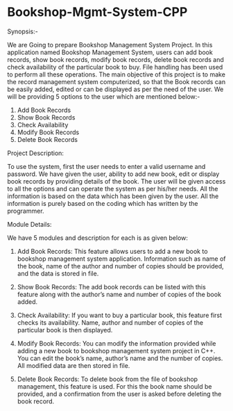 # Bookshop-Mgmt-System-CPP

Synopsis:-

We are Going to prepare Bookshop Management System Project. In this application named Bookshop Management System, users can add book records, show book records, modify book records, delete book records and check availability of the particular book to buy. File handling has been used to perform all these operations. The main objective of this project is to make the record management system computerized, so that the Book records can be easily added, edited or can be displayed as per the need of the user. We will be providing 5 options to the user which are mentioned below:-
1. Add Book Records
2. Show Book Records	
3. Check Availability
4. Modify Book Records
5. Delete Book Records



Project Description:

To use the system, first the user needs to enter a valid username and password. We have given the user, ability to add new book, edit or display book records by providing details of the book. The user will be given access to all the options and can operate the system as per his/her needs. All the information is based on the data which has been given by the user. All the information is purely based on the coding which has written by the programmer.



Module Details:

We have 5 modules and description for each is as given below:

1.  Add Book Records: 
This feature allows users to add a new book to bookshop management system application. Information such as name of the book, name of the author and number of copies should be provided, and the data is stored in file.

2.  Show Book Records:
The add book records can be listed with this feature along with the author’s name and number of copies of the book added.

3.  Check Availability: 
If you want to buy a particular book, this feature first checks its availability. Name, author and number of copies of the particular book is then displayed.

4.  Modify Book Records: 
You can modify the information provided while adding a new book to bookshop management system project in C++. You can edit the book’s name, author’s name and the number of copies. All modified data are then stored in file.

5.  Delete Book Records:
To delete book from the file of bookshop management, this feature is used. For this the book name should be provided, and a confirmation from the user is asked before deleting the book record.
